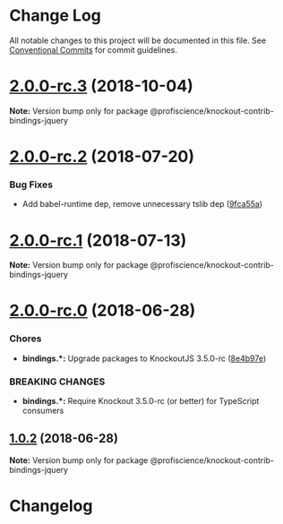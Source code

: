 # Change Log

All notable changes to this project will be documented in this file.
See [Conventional Commits](https://conventionalcommits.org) for commit guidelines.

<a name="2.0.0-rc.3"></a>

# [2.0.0-rc.3](https://github.com/Profiscience/knockout-contrib/compare/@profiscience/knockout-contrib-bindings-jquery@2.0.0-rc.2...@profiscience/knockout-contrib-bindings-jquery@2.0.0-rc.3) (2018-10-04)

**Note:** Version bump only for package @profiscience/knockout-contrib-bindings-jquery

<a name="2.0.0-rc.2"></a>

# [2.0.0-rc.2](https://github.com/Profiscience/knockout-contrib/compare/@profiscience/knockout-contrib-bindings-jquery@2.0.0-rc.1...@profiscience/knockout-contrib-bindings-jquery@2.0.0-rc.2) (2018-07-20)

### Bug Fixes

- Add babel-runtime dep, remove unnecessary tslib dep ([9fca55a](https://github.com/Profiscience/knockout-contrib/commit/9fca55a))

<a name="2.0.0-rc.1"></a>

# [2.0.0-rc.1](https://github.com/Profiscience/knockout-contrib/compare/@profiscience/knockout-contrib-bindings-jquery@2.0.0-rc.0...@profiscience/knockout-contrib-bindings-jquery@2.0.0-rc.1) (2018-07-13)

**Note:** Version bump only for package @profiscience/knockout-contrib-bindings-jquery

<a name="2.0.0-rc.0"></a>

# [2.0.0-rc.0](https://github.com/Profiscience/knockout-contrib/compare/@profiscience/knockout-contrib-bindings-jquery@1.0.2...@profiscience/knockout-contrib-bindings-jquery@2.0.0-rc.0) (2018-06-28)

### Chores

- **bindings.\*:** Upgrade packages to KnockoutJS 3.5.0-rc ([8e4b97e](https://github.com/Profiscience/knockout-contrib/commit/8e4b97e))

### BREAKING CHANGES

- **bindings.\*:** Require Knockout 3.5.0-rc (or better) for TypeScript consumers

<a name="1.0.2"></a>

## [1.0.2](https://github.com/Profiscience/knockout-contrib/compare/@profiscience/knockout-contrib-bindings-jquery@1.0.1...@profiscience/knockout-contrib-bindings-jquery@1.0.2) (2018-06-28)

**Note:** Version bump only for package @profiscience/knockout-contrib-bindings-jquery

# Changelog
